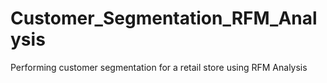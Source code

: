 # Customer_Segmentation_RFM_Analysis
Performing customer segmentation for a retail store using RFM Analysis
